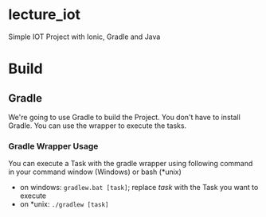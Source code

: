 # lecture_iot
Simple IOT Project with Ionic, Gradle and Java


# Build

## Gradle
We're going to use Gradle to build the Project. You don't have to install Gradle. You can use the wrapper to execute the tasks.

### Gradle Wrapper Usage
You can execute a Task with the gradle wrapper using following command in your command window (Windows) or bash (*unix)
* on windows: ```gradlew.bat [task]```; replace _task_ with the Task you want to execute
* on *unix: ```./gradlew [task]```
